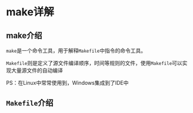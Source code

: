 # make详解

## make介绍

`make`是一个命令工具，用于解释`Makefile`中指令的命令工具。

`Makefile`则是定义了源文件编译顺序，时间等规则的文件，使用`Makefile`可以实现大量源文件的自动编译



PS：在Linux中常常使用到，Windows集成到了IDE中

## `Makefile`介绍

